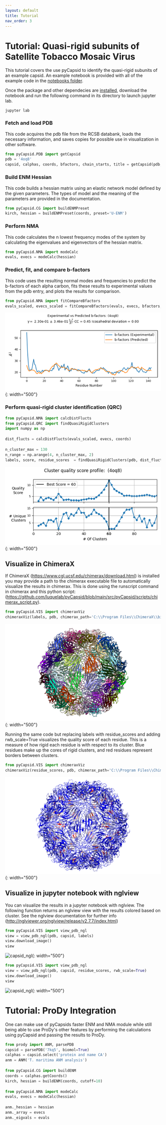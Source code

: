 ```yaml
---
layout: default
title: Tutorial
nav_order: 3
---
```


# Tutorial: Quasi-rigid subunits of Satellite Tobacco Mosaic Virus

This tutorial covers the use pyCapsid to identify the quasi-rigid subunits of an example capsid. An example 
notebook is provided with all of the example code in the [notebooks folder](https://github.com/luquelab/pyCapsid/tree/main/notebooks). 

Once the package and other dependecies are [installed](https://luquelab.github.io/pyCapsid/installation/), download the 
notebook and run the following command in its directory to launch jupyter lab.

~~~~
jupyter lab
~~~~

### Fetch and load PDB
This code acquires the pdb file from the RCSB databank, loads the necessary information, and saves copies for possible use in visualization in other software.

```python
from pyCapsid.PDB import getCapsid
pdb = '4oq8'
capsid, calphas, coords, bfactors, chain_starts, title = getCapsid(pdb, save=True)
```

### Build ENM Hessian
This code builds a hessian matrix using an elastic network model defined by the given parameters. The types of model and the meaning of the parameters are provided in the documentation.

```python
from pyCapsid.CG import buildENMPreset
kirch, hessian = buildENMPreset(coords, preset='U-ENM')
```

### Perform NMA
This code calculates the n lowest frequency modes of the system by calculating the eigenvalues and eigenvectors of the hessian matrix.

```python
from pyCapsid.NMA import modeCalc
evals, evecs = modeCalc(hessian)
```

### Predict, fit, and compare b-factors
This code uses the resulting normal modes and frequencies to predict the b-factors of each alpha carbon, fits these results to experimental values from the pdb entry, and plots the results for comparison.

```python
from pyCapsid.NMA import fitCompareBfactors
evals_scaled, evecs_scaled = fitCompareBfactors(evals, evecs, bfactors, pdb, fitModes=False)
```

![capsid_chx](4oq8_bfactorplot.png){: width="500"}

### Perform quasi-rigid cluster identification (QRC)

```python
from pyCapsid.NMA import calcDistFlucts
from pyCapsid.QRC import findQuasiRigidClusters
import numpy as np

dist_flucts = calcDistFlucts(evals_scaled, evecs, coords)

n_cluster_max = 130
n_range = np.arange(4, n_cluster_max, 2)
labels, score, residue_scores  = findQuasiRigidClusters(pdb, dist_flucts, n_range)
```

![capsid_chx](4oq8_score_profile.png){: width="500"}

## Visualize in ChimeraX
If ChimeraX (https://www.cgl.ucsf.edu/chimerax/download.html) is installed you may provide a path to the chimerax 
executable file to automatically visualize the results in chimerax. This is done using the runscript command in chimerax 
and this python script: (https://github.com/luquelab/pyCapsid/blob/main/src/pyCapsid/scripts/chimerax_script.py).

```python
from pyCapsid.VIS import chimeraxViz
chimeraxViz(labels, pdb, chimerax_path='C:\\Program Files\\ChimeraX\\bin')
```

![capsid_chx](4oq8_chimerax.png){: width="500"}

Running the same code but replacing labels with residue_scores and adding rwb_scale=True visualizes the quality score of 
each residue. This is a measure of how rigid each residue is with respect to its cluster. Blue residues make up the 
cores of rigid clusters, and red residues represent borders between clusters. 

```python
from pyCapsid.VIS import chimeraxViz
chimeraxViz(residue_scores, pdb, chimerax_path='C:\\Program Files\\ChimeraX\\bin', rwb_scale=True)
```

![capsid_score_chx](4oq8_score_cx.png){: width="500"}

## Visualize in jupyter notebook with nglview
You can visualize the results in a jupyter notebook with nglview. The following function returns an nglview view with the 
results colored based on cluster. See the nglview documentation for further info 
(http://nglviewer.org/nglview/release/v2.7.7/index.html)

```python
from pyCapsid.VIS import view_pdb_ngl
view = view_pdb_ngl(pdb, capsid, labels)
view.download_image()
view
```

![capsid_ngl](4oq8_nglview.png){: width="500"}

```python
from pyCapsid.VIS import view_pdb_ngl
view = view_pdb_ngl(pdb, capsid, residue_scores, rwb_scale=True)
view.download_image()
view
```

![capsid_ngl](4oq8_score.png){: width="500"}

# Tutorial: ProDy Integration
One can make use of pyCapsids faster ENM and NMA module while still being able to use ProDy's other features by performing
the calculations using pyCapsid and passing the results to ProDy.

```python
from prody import ANM, parsePDB
capsid = parsePDB('7kq5', biomol=True)
calphas = capsid.select('protein and name CA')
anm = ANM('T. maritima ANM analysis')

from pyCapsid.CG import buildENM
coords = calphas.getCoords()
kirch, hessian = buildENM(coords, cutoff=10)

from pyCapsid.NMA import modeCalc
evals, evecs = modeCalc(hessian)

anm._hessian = hessian
anm._array = evecs
anm._eigvals = evals
```